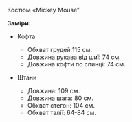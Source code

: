 Костюм «Mickey Mouse”

**Заміри:**

- Кофта

  - Обхват грудей 115 см.
  - Довжина рукава від шиї: 74 см.
  - Довжина кофти по спинці: 74 см.

- Штани

  - Довжина: 109 см.
  - Довжина шага: 80 см.
  - Обхват стегон: 104 см.
  - Обхват талії: 64-84 см.